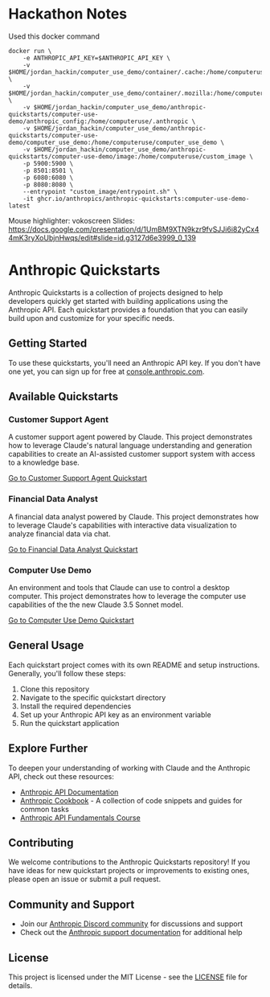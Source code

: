 # Hackathon Notes

Used this docker command
```
docker run \
    -e ANTHROPIC_API_KEY=$ANTHROPIC_API_KEY \
    -v $HOME/jordan_hackin/computer_use_demo/container/.cache:/home/computeruse/.cache \
    -v $HOME/jordan_hackin/computer_use_demo/container/.mozilla:/home/computeruse/.mozilla \
    -v $HOME/jordan_hackin/computer_use_demo/anthropic-quickstarts/computer-use-demo/anthropic_config:/home/computeruse/.anthropic \
    -v $HOME/jordan_hackin/computer_use_demo/anthropic-quickstarts/computer-use-demo/computer_use_demo:/home/computeruse/computer_use_demo \
    -v $HOME/jordan_hackin/computer_use_demo/anthropic-quickstarts/computer-use-demo/image:/home/computeruse/custom_image \
    -p 5900:5900 \
    -p 8501:8501 \
    -p 6080:6080 \
    -p 8080:8080 \
    --entrypoint "custom_image/entrypoint.sh" \
    -it ghcr.io/anthropics/anthropic-quickstarts:computer-use-demo-latest

```

Mouse highlighter: vokoscreen
Slides: https://docs.google.com/presentation/d/1UmBM9XTN9kzr9fvSJJi6i82yCx44mK3ryXoUbjnHwqs/edit#slide=id.g3127d6e3999_0_139


# Anthropic Quickstarts

Anthropic Quickstarts is a collection of projects designed to help developers quickly get started with building  applications using the Anthropic API. Each quickstart provides a foundation that you can easily build upon and customize for your specific needs.

## Getting Started

To use these quickstarts, you'll need an Anthropic API key. If you don't have one yet, you can sign up for free at [console.anthropic.com](https://console.anthropic.com).

## Available Quickstarts

### Customer Support Agent

A customer support agent powered by Claude. This project demonstrates how to leverage Claude's natural language understanding and generation capabilities to create an AI-assisted customer support system with access to a knowledge base.

[Go to Customer Support Agent Quickstart](./customer-support-agent)

### Financial Data Analyst

A financial data analyst powered by Claude. This project demonstrates how to leverage Claude's capabilities with interactive data visualization to analyze financial data via chat.

[Go to Financial Data Analyst Quickstart](./financial-data-analyst)

### Computer Use Demo

An environment and tools that Claude can use to control a desktop computer. This project demonstrates how to leverage the computer use capabilities of the the new Claude 3.5 Sonnet model.

[Go to Computer Use Demo Quickstart](./computer-use-demo)

## General Usage

Each quickstart project comes with its own README and setup instructions. Generally, you'll follow these steps:

1. Clone this repository
2. Navigate to the specific quickstart directory
3. Install the required dependencies
4. Set up your Anthropic API key as an environment variable
5. Run the quickstart application

## Explore Further

To deepen your understanding of working with Claude and the Anthropic API, check out these resources:

- [Anthropic API Documentation](https://docs.anthropic.com)
- [Anthropic Cookbook](https://github.com/anthropics/anthropic-cookbook) - A collection of code snippets and guides for common tasks
- [Anthropic API Fundamentals Course](https://github.com/anthropics/courses/tree/master/anthropic_api_fundamentals)

## Contributing

We welcome contributions to the Anthropic Quickstarts repository! If you have ideas for new quickstart projects or improvements to existing ones, please open an issue or submit a pull request.

## Community and Support

- Join our [Anthropic Discord community](https://www.anthropic.com/discord) for discussions and support
- Check out the [Anthropic support documentation](https://support.anthropic.com) for additional help

## License

This project is licensed under the MIT License - see the [LICENSE](LICENSE) file for details.
